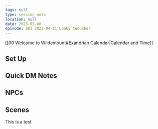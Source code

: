 ```yaml
---
tags: null
type: session note
location: null
date: 2023-05-08
episode: S83 2023-04-11 Leaky Cucumber
---
```

[[00 Welcome to Wildemount#Exandrian Calendar|Calendar and Time]]

## Set Up

## Quick DM Notes

## NPCs

## Scenes

This is a test